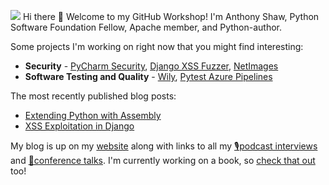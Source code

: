 ![](https://github.com/tonybaloney/tonybaloney/raw/main/logo.png)
Hi there 👋 Welcome to my GitHub Workshop! I'm Anthony Shaw, Python Software Foundation Fellow, Apache member, and Python-author.

Some projects I'm working on right now that you might find interesting:
- **Security** - [PyCharm Security](/tonybaloney/pycharm-security/), [Django XSS Fuzzer](/tonybaloney/django-xss-fuzzer/), [NetImages](/tonybaloney/netimages/)
- **Software Testing and Quality** - [Wily](/tonybaloney/wily/), [Pytest Azure Pipelines](/tonybaloney/pytest-azurepipelines/)

The most recently published blog posts:
- [Extending Python with Assembly](https://tonybaloney.github.io/posts/extending-python-with-assembly.html)
- [XSS Exploitation in Django](https://tonybaloney.github.io/posts/xss-exploitation-in-django.html)

My blog is up on my [website](//tonybaloney.github.io/#blog) along with links to all my [🎙podcast interviews](//tonybaloney.github.io/#podcasts) and [👨‍conference talks](//tonybaloney.github.io/#talks). I'm currently working on a book, so [check that out](https://realpython.com/products/cpython-internals-book/) too!
